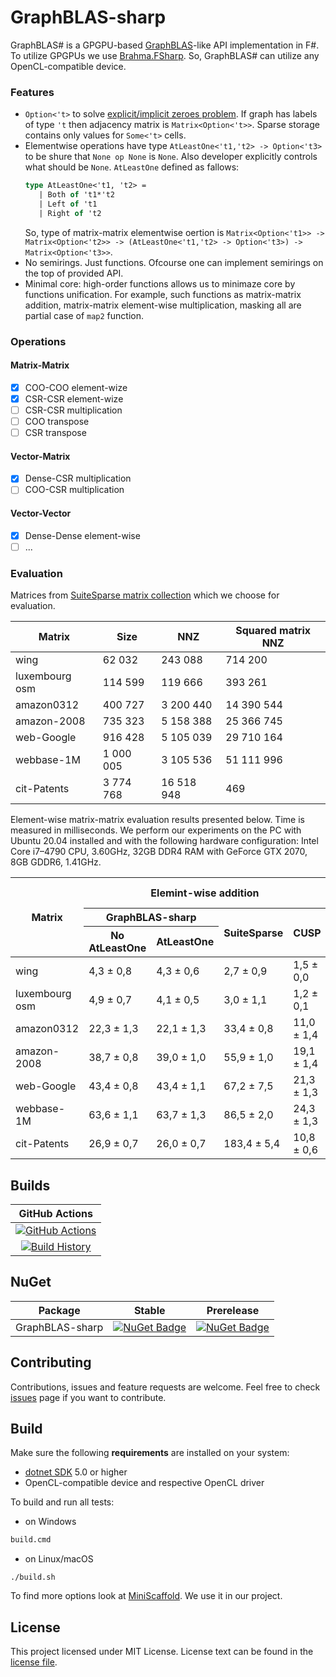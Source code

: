 # GraphBLAS-sharp

GraphBLAS# is a GPGPU-based [GraphBLAS](https://graphblas.org/)-like API implementation in F#. To utilize GPGPUs we use [Brahma.FSharp](https://github.com/YaccConstructor/Brahma.FSharp). So, GraphBLAS# can utilize any OpenCL-compatible device.

### Features
- ```Option<'t>``` to solve [explicit/implicit zeroes problem](https://github.com/GraphBLAS/LAGraph/issues/28#issuecomment-542952115). If graph has labels of type ```'t``` then adjacency matrix is ```Matrix<Option<'t>>```. Sparse storage contains only values for ```Some<'t>``` cells. 
- Elementwise operations have type ```AtLeastOne<'t1,'t2> -> Option<'t3>``` to be shure that ```None op None``` is ```None```. Also developer explicitly controls what should be ```None```. ```AtLeastOne``` defined as fallows:
  ```fsharp
  type AtLeastOne<'t1, 't2> =
     | Both of 't1*'t2
     | Left of 't1
     | Right of 't2
  ```
  So, type of matrix-matrix elementwise oertion is ```Matrix<Option<'t1>> -> Matrix<Option<'t2>> -> (AtLeastOne<'t1,'t2> -> Option<'t3>) -> Matrix<Option<'t3>>```. 
- No semirings. Just functions. Ofcourse one can implement semirings on the top of provided API.
- Minimal core: high-order functions allows us to minimaze core by functions unification. For example, such functions as matrix-matrix addition, matrix-matrix element-wise multiplication, masking all are partial case of `map2` function.

### Operations
#### Matrix-Matrix
- [x] COO-COO element-wize
- [x] CSR-CSR element-wize
- [ ] CSR-CSR multiplication
- [ ] COO transpose
- [ ] CSR transpose
#### Vector-Matrix
- [x] Dense-CSR multiplication
- [ ] COO-CSR multiplication
#### Vector-Vector
- [x] Dense-Dense element-wise
- [ ] ...

### Evaluation
Matrices from [SuiteSparse matrix collection](https://sparse.tamu.edu/) which we choose for evaluation.
<table>
<thead>
  <tr>
    <th>Matrix</th>
    <th>Size</th>
    <th>NNZ</th>
    <th>Squared matrix NNZ</th>
  </tr>
</thead>
<tbody>
  <tr>
    <td>wing</td>
    <td>62 032</td>
    <td>243 088</td>
    <td>714 200</td>
  </tr>
  <tr>
    <td>luxembourg osm</td>
    <td>114 599</td>
    <td>119 666</td>
    <td>393 261</td>
  </tr>
  <tr>
    <td>amazon0312</td>
    <td>400 727</td>
    <td>3 200 440</td>
    <td>14 390 544</td>
  </tr>
  <tr>
    <td>amazon-2008</td>
    <td>735 323</td>
    <td>5 158 388</td>
    <td>25 366 745</td>
  </tr>
  <tr>
    <td>web-Google</td>
    <td>916 428</td>
    <td>5 105 039</td>
    <td>29 710 164</td>
  </tr>
  <tr>
    <td>webbase-1M</td>
    <td>1 000 005</td>
    <td>3 105 536</td>
    <td>51 111 996</td>
  </tr>
  <tr>
    <td>cit-Patents</td>
    <td>3 774 768</td>
    <td>16 518 948</td>
    <td>469</td>
  </tr>
</tbody>
</table>

Element-wise matrix-matrix evaluation results presented below. Time is measured in milliseconds. We perform our experiments on the PC with Ubuntu 20.04 installed and with the following hardware configuration: Intel Core i7–4790 CPU, 3.60GHz, 32GB DDR4 RAM with GeForce GTX 2070, 8GB GDDR6, 1.41GHz. 

<table>
<thead>
  <tr>
    <th rowspan="3">Matrix</th>
    <th colspan="4">Elemint-wise addition</th>
    <th colspan="2">Elemint-wise multiplication</th>
  </tr>
  <tr>
    <th colspan="2">GraphBLAS-sharp</th>
    <th rowspan="2">SuiteSparse</th>
    <th rowspan="2">CUSP</th>
    <th rowspan="2">GraphBLAS-sharp</th>
    <th rowspan="2">SuiteSparse</th>
  </tr>
  <tr>
    <th>No AtLeastOne</th>
    <th>AtLeastOne</th>
  </tr>
</thead>
<tbody>
  <tr>
    <td>wing</td>
    <td>4,3 ± 0,8</td>
    <td>4,3 ± 0,6</td>
    <td>2,7 ± 0,9</td>
    <td>1,5 ± 0,0</td>
    <td>3,7 ± 0,5</td>
    <td>3,5 ± 0,4</td>
  </tr>
  <tr>
    <td>luxembourg osm</td>
    <td>4,9 ± 0,7</td>
    <td>4,1 ± 0,5</td>
    <td>3,0 ± 1,1</td>
    <td>1,2 ± 0,1</td>
    <td>3,8 ± 0,6</td>
    <td>3,0 ± 0,6</td>
  </tr>
  <tr>
    <td>amazon0312</td>
    <td>22,3 ± 1,3</td>
    <td>22,1 ± 1,3</td>
    <td>33,4 ± 0,8</td>
    <td>11,0 ± 1,4</td>
    <td>18,7 ± 0,9</td>
    <td>35,7 ± 1,4</td>
  </tr>
  <tr>
    <td>amazon-2008</td>
    <td>38,7 ± 0,8</td>
    <td>39,0 ± 1,0</td>
    <td>55,9 ± 1,0</td>
    <td>19,1 ± 1,4</td>
    <td>34,5 ± 1,0</td>
    <td>58,9 ± 1,9</td>
  </tr>
  <tr>
    <td>web-Google</td>
    <td>43,4 ± 0,8</td>
    <td>43,4 ± 1,1</td>
    <td>67,2 ± 7,5</td>
    <td>21,3 ± 1,3</td>
    <td>39,0 ± 1,2</td>
    <td>66,2 ± 0,4</td>
  </tr>
  <tr>
    <td>webbase-1M</td>
    <td>63,6 ± 1,1</td>
    <td>63,7 ± 1,3</td>
    <td>86,5 ± 2,0</td>
    <td>24,3 ± 1,3</td>
    <td>54,5 ± 0,7</td>
    <td>37,6 ± 5,6</td>
  </tr>
  <tr>
    <td>cit-Patents</td>
    <td>26,9 ± 0,7</td>
    <td>26,0 ± 0,7</td>
    <td>183,4 ± 5,4</td>
    <td>10,8 ± 0,6</td>
    <td>24,3 ± 0,7</td>
    <td>162,2 ± 1,7</td>
  </tr>
</tbody>
</table>

## Builds

GitHub Actions |
:---: |
[![GitHub Actions](https://github.com/YaccConstructor/GraphBLAS-sharp/workflows/Build%20master/badge.svg)](https://github.com/YaccConstructor/GraphBLAS-sharp/actions?query=branch%3Amaster) |
[![Build History](https://buildstats.info/github/chart/YaccConstructor/GraphBLAS-sharp)](https://github.com/YaccConstructor/GraphBLAS-sharp/actions?query=branch%3Amaster) |

## NuGet 

Package | Stable | Prerelease
--- | --- | ---
GraphBLAS-sharp | [![NuGet Badge](https://buildstats.info/nuget/GraphBLAS-sharp)](https://www.nuget.org/packages/GraphBLAS-sharp/) | [![NuGet Badge](https://buildstats.info/nuget/GraphBLAS-sharp?includePreReleases=true)](https://www.nuget.org/packages/GraphBLAS-sharp/)



## Contributing
Contributions, issues and feature requests are welcome.
Feel free to check [issues](https://github.com/YaccConstructor/GraphBLAS-sharp/issues) page if you want to contribute.

## Build
Make sure the following **requirements** are installed on your system:
- [dotnet SDK](https://dotnet.microsoft.com/en-us/download/dotnet/5.0) 5.0 or higher
- OpenCL-compatible device and respective OpenCL driver

To build and run all tests:

- on Windows
```cmd
build.cmd 
```

- on Linux/macOS
```shell
./build.sh 
```
To find more options look at [MiniScaffold](https://github.com/TheAngryByrd/MiniScaffold). We use it in our project.

## License
This project licensed under MIT License. License text can be found in the [license file](https://github.com/YaccConstructor/GraphBLAS-sharp/blob/master/LICENSE.md).
 

